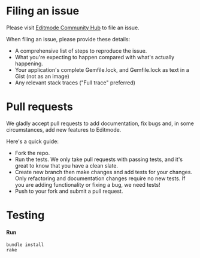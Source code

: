 # Filing an issue
Please visit  [Editmode Community Hub](https://hub.editmode.com/c/editmode-rails) to file an issue.

When filing an issue, please provide these details:
- A comprehensive list of steps to reproduce the issue.
- What you're expecting to happen compared with what's actually happening.
- Your application's complete Gemfile.lock, and Gemfile.lock as text in a Gist (not as an image)
- Any relevant stack traces ("Full trace" preferred)

# Pull requests
We gladly accept pull requests to add documentation, fix bugs and, in some circumstances, add new features to Editmode.

Here's a quick guide:
- Fork the repo.
- Run the tests. We only take pull requests with passing tests, and it's great to know that you have a clean slate.
- Create new branch then make changes and add tests for your changes. Only refactoring and documentation changes require no new tests. If you are adding functionality or fixing a bug, we need tests!
- Push to your fork and submit a pull request.

# Testing
#### Run
```
bundle install
rake
```